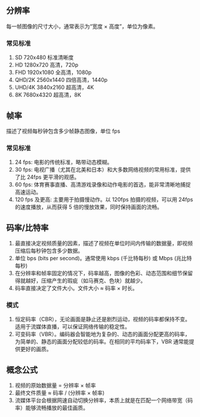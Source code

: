 ## 分辨率
每一帧图像的尺寸大小，通常表示为“宽度 × 高度”，单位为像素。
### 常见标准
1. SD 720x480 标准清晰度
2. HD 1280x720 高清，720p
3. FHD 1920x1080 全高清，1080p
4. QHD/2K 2560x1440 四倍高清，1440p
5. UHD/4K 3840x2160 超高清，4K
6. 8K 7680x4320 超高清，8K
## 帧率
描述了视频每秒钟包含多少帧静态图像，单位 fps
### 常见标准
1. 24 fps: 电影的传统标准，略带动态模糊。
2. 30 fps: 电视广播（尤其在北美和日本）和大多数网络视频的常用标准，提供了比 24fps 更平滑的观感。
3. 60 fps: 体育赛事直播、高清游戏录像和动作电影的首选，能非常清晰地捕捉高速运动。
4. 120 fps 及更高: 主要用于拍摄慢动作。以 120fps 拍摄的视频，可以用 24fps 的速度播放，从而获得 5 倍的慢放效果，同时保持画面的流畅。
## 码率/比特率
1. 最直接决定视频质量的因素，描述了视频在单位时间内传输的数据量，即视频压缩后每秒钟包含多少数据。
2. 单位 bps (bits per second)。通常使用 kbps (千比特每秒) 或 Mbps (兆比特每秒)
3. 在分辨率和帧率固定的情况下，码率越高，图像的色彩、动态范围和细节保留得就越好，压缩产生的瑕疵（如马赛克、色块）就越少。
4. 码率直接决定了文件大小。文件大小 ≈ 码率 × 时长。
### 模式
1. 恒定码率（CBR），无论画面是静止还是剧烈运动，视频的码率都保持不变。适用于流媒体直播，可以保证网络传输的稳定性。
2. 可变码率（VBR）。编码器会智能地为复杂的、动态的画面分配更高的码率，为简单的、静态的画面分配较低的码率。在相同的平均码率下，VBR 通常能提供更好的画质。
## 概念公式
1. 视频的原始数据量 = 分辨率 × 帧率 
2. 最终文件质量 ≈ 码率 / (分辨率 × 帧率)
3. 流媒体平台会根据网速自动切换分辨率，本质上就是在匹配一个网络带宽（码率）能够流畅播放的最佳画质。